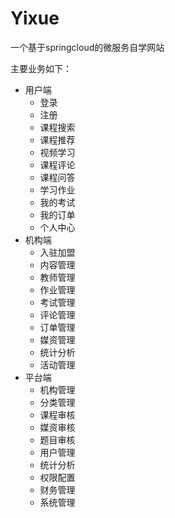 # Yixue
一个基于springcloud的微服务自学网站

主要业务如下：
- 用户端
    - 登录
    - 注册
    - 课程搜索
    - 课程推荐
    - 视频学习
    - 课程评论
    - 课程问答
    - 学习作业
    - 我的考试
    - 我的订单
    - 个人中心
- 机构端
    - 入驻加盟
    - 内容管理
    - 教师管理
    - 作业管理
    - 考试管理
    - 评论管理
    - 订单管理
    - 媒资管理
    - 统计分析
    - 活动管理
- 平台端
    - 机构管理
    - 分类管理
    - 课程审核
    - 媒资审核
    - 题目审核
    - 用户管理
    - 统计分析
    - 权限配置
    - 财务管理
    - 系统管理